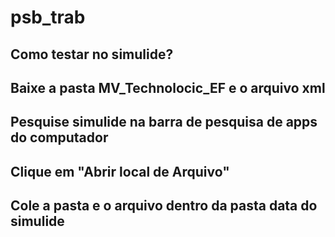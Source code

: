 # psb_trab

## Como testar no simulide?

## Baixe a pasta MV_Technolocic_EF e o arquivo xml

## Pesquise simulide na barra de pesquisa de apps do computador

## Clique em "Abrir local de Arquivo"

## Cole a pasta e o arquivo dentro da pasta data do simulide
